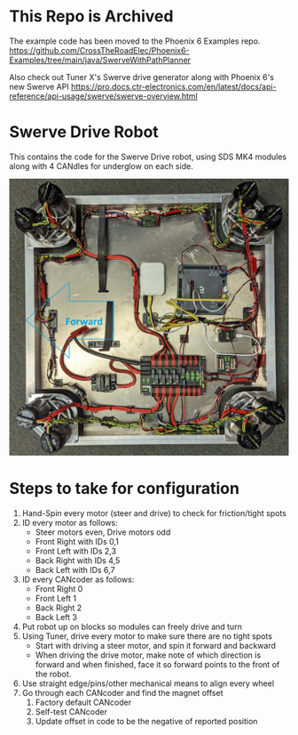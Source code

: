 # This Repo is Archived

The example code has been moved to the Phoenix 6 Examples repo.
https://github.com/CrossTheRoadElec/Phoenix6-Examples/tree/main/java/SwerveWithPathPlanner

Also check out Tuner X's Swerve drive generator along with Phoenix 6's new Swerve API
https://pro.docs.ctr-electronics.com/en/latest/docs/api-reference/api-usage/swerve/swerve-overview.html

# Swerve Drive Robot

This contains the code for the Swerve Drive robot, using SDS MK4 modules along with 4 CANdles for underglow on each side.

![Swerve Robot](images/SwerveBot.jpg)

# Steps to take for configuration

 1. Hand-Spin every motor (steer and drive) to check for friction/tight spots
 2. ID every motor as follows:
    - Steer motors even, Drive motors odd
    - Front Right with IDs 0,1
    - Front Left with IDs 2,3
    - Back Right with IDs 4,5
    - Back Left with IDs 6,7
 3. ID every CANcoder as follows:
    - Front Right 0
    - Front Left 1
    - Back Right 2
    - Back Left 3
 4. Put robot up on blocks so modules can freely drive and turn
 5. Using Tuner, drive every motor to make sure there are no tight spots
    - Start with driving a steer motor, and spin it forward and backward
    - When driving the drive motor, make note of which direction is forward and when finished, face it so forward points to the front of the robot.
 6. Use straight edge/pins/other mechanical means to align every wheel
 7. Go through each CANcoder and find the magnet offset
    1. Factory default CANcoder
    2. Self-test CANcoder
    3. Update offset in code to be the negative of reported position
